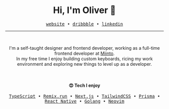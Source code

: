<h1 align="center">Hi, I'm Oliver 👋</h1>

<p align="center">
  <samp>
    <a href="https://olivercederborg.com">website</a> •
    <a href="https://dribbble.com/oliver">dribbble</a> •
    <a href="https://www.linkedin.com/in/olivercederborg/">linkedin</a>
  </samp>
</p>

---

<br>

<p align="center">
  I'm a self-taught designer and frontend developer, working as a full-time frontend developer at <a href="https://miinto.dk" target="_blank">Miinto</a>.<br/>
  In my free time I enjoy building custom keyboards, ricing my work environment and exploring new things to level up as a developer.
</p>

<br>

<h4 align="center">😍 Tech I enjoy</h4>

<p align="center">
  <samp>
    <a href="https://www.typescriptlang.org/">TypeScript</a> •
    <a href="https://remix.run/">Remix.run</a> •
    <a href="https://nextjs.org/">Next.js</a> •
    <a href="https://tailwindcss.com/">TailwindCSS</a> •
    <a href="https://www.prisma.io/">Prisma</a> •
    <a href="https://reactnative.dev/">React Native</a> •
    <a href="https://go.dev/">Golang</a> •
    <a href="https://neovim.io/">Neovim</a>
  </samp>
</p>
